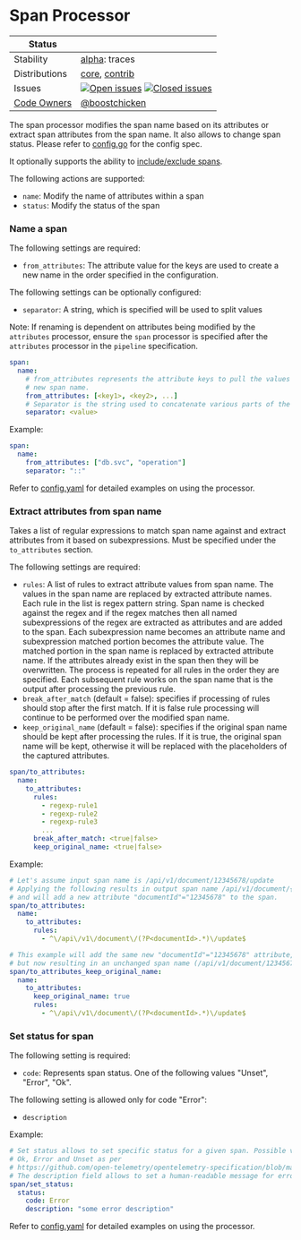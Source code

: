 # Span Processor

<!-- status autogenerated section -->
| Status        |           |
| ------------- |-----------|
| Stability     | [alpha]: traces   |
| Distributions | [core], [contrib] |
| Issues        | [![Open issues](https://img.shields.io/github/issues-search/open-telemetry/opentelemetry-collector-contrib?query=is%3Aissue%20is%3Aopen%20label%3Aprocessor%2Fspan%20&label=open&color=orange&logo=opentelemetry)](https://github.com/open-telemetry/opentelemetry-collector-contrib/issues?q=is%3Aopen+is%3Aissue+label%3Aprocessor%2Fspan) [![Closed issues](https://img.shields.io/github/issues-search/open-telemetry/opentelemetry-collector-contrib?query=is%3Aissue%20is%3Aclosed%20label%3Aprocessor%2Fspan%20&label=closed&color=blue&logo=opentelemetry)](https://github.com/open-telemetry/opentelemetry-collector-contrib/issues?q=is%3Aclosed+is%3Aissue+label%3Aprocessor%2Fspan) |
| [Code Owners](https://github.com/open-telemetry/opentelemetry-collector-contrib/blob/main/CONTRIBUTING.md#becoming-a-code-owner)    | [@boostchicken](https://www.github.com/boostchicken) |

[alpha]: https://github.com/open-telemetry/opentelemetry-collector#alpha
[core]: https://github.com/open-telemetry/opentelemetry-collector-releases/tree/main/distributions/otelcol
[contrib]: https://github.com/open-telemetry/opentelemetry-collector-releases/tree/main/distributions/otelcol-contrib
<!-- end autogenerated section -->

The span processor modifies the span name based on its attributes or extract span attributes from the span name. It also allows
to change span status. Please refer to [config.go](./config.go) for the config spec.

It optionally supports the ability to [include/exclude spans](../attributesprocessor/README.md#includeexclude-filtering).

The following actions are supported:

- `name`: Modify the name of attributes within a span
- `status`: Modify the status of the span

### Name a span

The following settings are required:

- `from_attributes`: The attribute value for the keys are used to create a
new name in the order specified in the configuration.

The following settings can be optionally configured:

- `separator`: A string, which is specified will be used to split values

Note: If renaming is dependent on attributes being modified by the `attributes`
processor, ensure the `span` processor is specified after the `attributes`
processor in the `pipeline` specification.

```yaml
span:
  name:
    # from_attributes represents the attribute keys to pull the values from to generate the
    # new span name.
    from_attributes: [<key1>, <key2>, ...]
    # Separator is the string used to concatenate various parts of the span name.
    separator: <value>
```

Example:

```yaml
span:
  name:
    from_attributes: ["db.svc", "operation"]
    separator: "::"
```

Refer to [config.yaml](./testdata/config.yaml) for detailed
examples on using the processor.

### Extract attributes from span name

Takes a list of regular expressions to match span name against and extract
attributes from it based on subexpressions. Must be specified under the
`to_attributes` section.

The following settings are required:

- `rules`: A list of rules to extract attribute values from span name. The values
in the span name are replaced by extracted attribute names. Each rule in the list
is regex pattern string. Span name is checked against the regex and if the regex
matches then all named subexpressions of the regex are extracted as attributes
and are added to the span. Each subexpression name becomes an attribute name and
subexpression matched portion becomes the attribute value. The matched portion
in the span name is replaced by extracted attribute name. If the attributes
already exist in the span then they will be overwritten. The process is repeated
for all rules in the order they are specified. Each subsequent rule works on the
span name that is the output after processing the previous rule.
- `break_after_match` (default = false): specifies if processing of rules should stop after the first
match. If it is false rule processing will continue to be performed over the
modified span name.
- `keep_original_name` (default = false): specifies if the original span name should be kept after 
processing the rules. If it is true, the original span name will be kept,
otherwise it will be replaced with the placeholders of the captured attributes.

```yaml
span/to_attributes:
  name:
    to_attributes:
      rules:
        - regexp-rule1
        - regexp-rule2
        - regexp-rule3
        ...
      break_after_match: <true|false>
      keep_original_name: <true|false>
```

Example:

```yaml
# Let's assume input span name is /api/v1/document/12345678/update
# Applying the following results in output span name /api/v1/document/{documentId}/update
# and will add a new attribute "documentId"="12345678" to the span.
span/to_attributes:
  name:
    to_attributes:
      rules:
        - ^\/api\/v1\/document\/(?P<documentId>.*)\/update$

# This example will add the same new "documentId"="12345678" attribute,
# but now resulting in an unchanged span name (/api/v1/document/12345678/update).
span/to_attributes_keep_original_name:
  name:
    to_attributes:
      keep_original_name: true
      rules:
        - ^\/api\/v1\/document\/(?P<documentId>.*)\/update$
```

### Set status for span

The following setting is required:

- `code`: Represents span status. One of the following values "Unset", "Error", "Ok".

The following setting is allowed only for code "Error":
- `description`

Example:

```yaml
# Set status allows to set specific status for a given span. Possible values are
# Ok, Error and Unset as per
# https://github.com/open-telemetry/opentelemetry-specification/blob/main/specification/trace/api.md#set-status
# The description field allows to set a human-readable message for errors.
span/set_status:
  status:
    code: Error
    description: "some error description"
```

Refer to [config.yaml](./testdata/config.yaml) for detailed
examples on using the processor.
